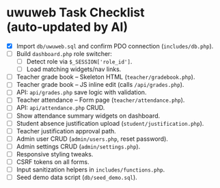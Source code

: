 # uwuweb Task Checklist (auto‑updated by AI)

- [x] Import `db/uwuweb.sql` and confirm PDO connection (`includes/db.php`).
- [ ] Build `dashboard.php` role switcher:
  - [ ] Detect role via `$_SESSION['role_id']`.
  - [ ] Load matching widgets/nav links.
- [ ] Teacher grade book – Skeleton HTML (`teacher/gradebook.php`).
- [ ] Teacher grade book – JS inline edit (calls `/api/grades.php`).
- [ ] API: `api/grades.php` save logic with validation.
- [ ] Teacher attendance – Form page (`teacher/attendance.php`).
- [ ] API: `api/attendance.php` CRUD.
- [ ] Show attendance summary widgets on dashboard.
- [ ] Student absence justification upload (`student/justification.php`).
- [ ] Teacher justification approval path.
- [ ] Admin user CRUD (`admin/users.php`, reset password).
- [ ] Admin settings CRUD (`admin/settings.php`).
- [ ] Responsive styling tweaks.
- [ ] CSRF tokens on all forms.
- [ ] Input sanitization helpers in `includes/functions.php`.
- [ ] Seed demo data script (`db/seed_demo.sql`).